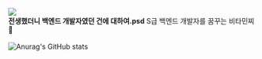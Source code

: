 <a href="https://blog.naver.com/ghdalswl77" target="_blank"><img src="https://img.shields.io/badge/Blog-DD0B78?style=flat-square&logo=GitHub%20Sponsors&logoColor=white"/></a><br/>
<b> 전생했더니 백엔드 개발자였던 건에 대하여.psd</b> S급 백엔드 개발자를 꿈꾸는 비타민찌 🚀 <br/><br/>
![Anurag's GitHub stats](https://github-readme-stats.vercel.app/api?username=minjipi&show_icons=true&theme=ayu-mirage)
